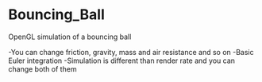 # Bouncing_Ball
OpenGL simulation of a bouncing ball

-You can change friction, gravity, mass and air resistance and so on
-Basic Euler integration
-Simulation is different than render rate and you can change both of them

